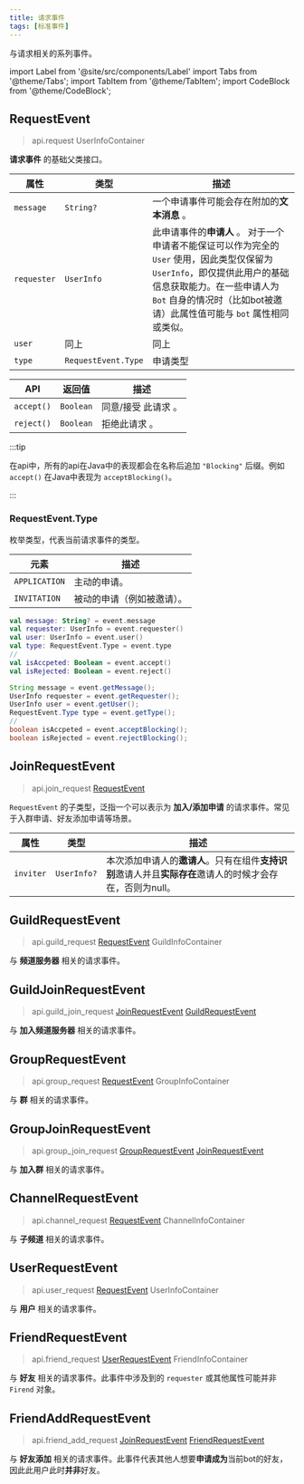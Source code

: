 ```yaml
---
title: 请求事件
tags: [标准事件]
---
```


与请求相关的系列事件。

import Label from '@site/src/components/Label'
import Tabs from '@theme/Tabs';
import TabItem from '@theme/TabItem';
import CodeBlock from '@theme/CodeBlock';

## RequestEvent
> <Label>api.request</Label>
> <Label type='success'>UserInfoContainer</Label>

**请求事件** 的基础父类接口。

| 属性          | 类型                  | 描述                                                                                                                                     |
|-------------|---------------------|----------------------------------------------------------------------------------------------------------------------------------------|
| `message`   | `String?`           | 一个申请事件可能会存在附加的**文本消息** 。                                                                                                               |
| `requester` | `UserInfo`          | 此申请事件的**申请人** 。 对于一个申请者不能保证可以作为完全的 `User` 使用，因此类型仅保留为 `UserInfo`，即仅提供此用户的基础信息获取能力。在一些申请人为 `Bot` 自身的情况时（比如bot被邀请）此属性值可能与 `bot` 属性相同或类似。 |
| `user`      | 同上                  | 同上                                                                                                                                     |
| `type`      | `RequestEvent.Type` | 申请类型                                                                                                                                   |

| API        | 返回值                 | 描述          |
|------------|---------------------|-------------|
| `accept()` | `Boolean`           | 同意/接受 此请求 。 |
| `reject()` | `Boolean`           | 拒绝此请求 。     |

:::tip

在api中，所有的api在Java中的表现都会在名称后追加 `"Blocking"` 后缀。例如 `accept()` 在Java中表现为 `acceptBlocking()`。

:::

### RequestEvent.Type
枚举类型，代表当前请求事件的类型。

| 元素            | 描述            |
|---------------|---------------|
| `APPLICATION` | 主动的申请。        |
| `INVITATION`  | 被动的申请（例如被邀请）。 |


<Tabs groupId="code">
<TabItem value="Kotlin">

```kotlin
val message: String? = event.message
val requester: UserInfo = event.requester()
val user: UserInfo = event.user()
val type: RequestEvent.Type = event.type
//
val isAccpeted: Boolean = event.accept()
val isRejected: Boolean = event.reject()
```

</TabItem>
<TabItem value="Java">

```java
String message = event.getMessage();
UserInfo requester = event.getRequester();
UserInfo user = event.getUser();
RequestEvent.Type type = event.getType();
//
boolean isAccpeted = event.acceptBlocking();
boolean isRejected = event.rejectBlocking();
```

</TabItem>
</Tabs>


## JoinRequestEvent
> <Label>api.join_request</Label>
> <a href='#requestevent'><Label type='success'>RequestEvent</Label></a>

`RequestEvent` 的子类型，泛指一个可以表示为 **加入/添加申请** 的请求事件。常见于入群申请、好友添加申请等场景。

| 属性        | 类型          | 描述                                                            |
|-----------|-------------|---------------------------------------------------------------|
| `inviter` | `UserInfo?` | 本次添加申请人的**邀请人**。只有在组件**支持识别**邀请人并且**实际存在**邀请人的时候才会存在，否则为null。 |


## GuildRequestEvent
> <Label>api.guild_request</Label>
> <a href='#requestevent'><Label type='success'>RequestEvent</Label></a>
> <Label type='success'>GuildInfoContainer</Label>

与 **频道服务器** 相关的请求事件。


## GuildJoinRequestEvent
> <Label>api.guild_join_request</Label>
> <a href='#joinrequestevent'><Label type='success'>JoinRequestEvent</Label></a>
> <a href='#guildrequestevent'><Label type='success'>GuildRequestEvent</Label></a>

与 **加入频道服务器** 相关的请求事件。


## GroupRequestEvent
> <Label>api.group_request</Label>
> <a href='#requestevent'><Label type='success'>RequestEvent</Label></a>
> <Label type='success'>GroupInfoContainer</Label>

与 **群** 相关的请求事件。

## GroupJoinRequestEvent
> <Label>api.group_join_request</Label>
> <a href='#grouprequestevent'><Label type='success'>GroupRequestEvent</Label></a>
> <a href='#joinrequestevent'><Label type='success'>JoinRequestEvent</Label></a>

与 **加入群** 相关的请求事件。

## ChannelRequestEvent
> <Label>api.channel_request</Label>
> <a href='#requestevent'><Label type='success'>RequestEvent</Label></a>
> <Label type='success'>ChannelInfoContainer</Label>

与 **子频道** 相关的请求事件。


## UserRequestEvent
> <Label>api.user_request</Label>
> <a href='#requestevent'><Label type='success'>RequestEvent</Label></a>
> <Label type='success'>UserInfoContainer</Label>

与 **用户** 相关的请求事件。

## FriendRequestEvent
> <Label>api.friend_request</Label>
> <a href='#userrequestevent'><Label type='success'>UserRequestEvent</Label></a>
> <Label type='success'>FriendInfoContainer</Label>

与 **好友** 相关的请求事件。此事件中涉及到的 `requester` 或其他属性可能并非 `Firend` 对象。


## FriendAddRequestEvent
> <Label>api.friend_add_request</Label>
> <a href='#joinrequestevent'><Label type='success'>JoinRequestEvent</Label></a>
> <a href='#friendrequestevent'><Label type='success'>FriendRequestEvent</Label></a>

与 **好友添加** 相关的请求事件。此事件代表其他人想要**申请成为**当前bot的好友，
因此此用户此时**并非**好友。

